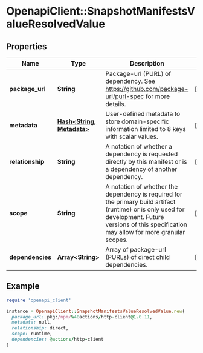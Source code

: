 # OpenapiClient::SnapshotManifestsValueResolvedValue

## Properties

| Name | Type | Description | Notes |
| ---- | ---- | ----------- | ----- |
| **package_url** | **String** | Package-url (PURL) of dependency. See https://github.com/package-url/purl-spec for more details. | [optional] |
| **metadata** | [**Hash&lt;String, Metadata&gt;**](Metadata.md) | User-defined metadata to store domain-specific information limited to 8 keys with scalar values. | [optional] |
| **relationship** | **String** | A notation of whether a dependency is requested directly by this manifest or is a dependency of another dependency. | [optional] |
| **scope** | **String** | A notation of whether the dependency is required for the primary build artifact (runtime) or is only used for development. Future versions of this specification may allow for more granular scopes. | [optional] |
| **dependencies** | **Array&lt;String&gt;** | Array of package-url (PURLs) of direct child dependencies. | [optional] |

## Example

```ruby
require 'openapi_client'

instance = OpenapiClient::SnapshotManifestsValueResolvedValue.new(
  package_url: pkg:/npm/%40actions/http-client@1.0.11,
  metadata: null,
  relationship: direct,
  scope: runtime,
  dependencies: @actions/http-client
)
```

